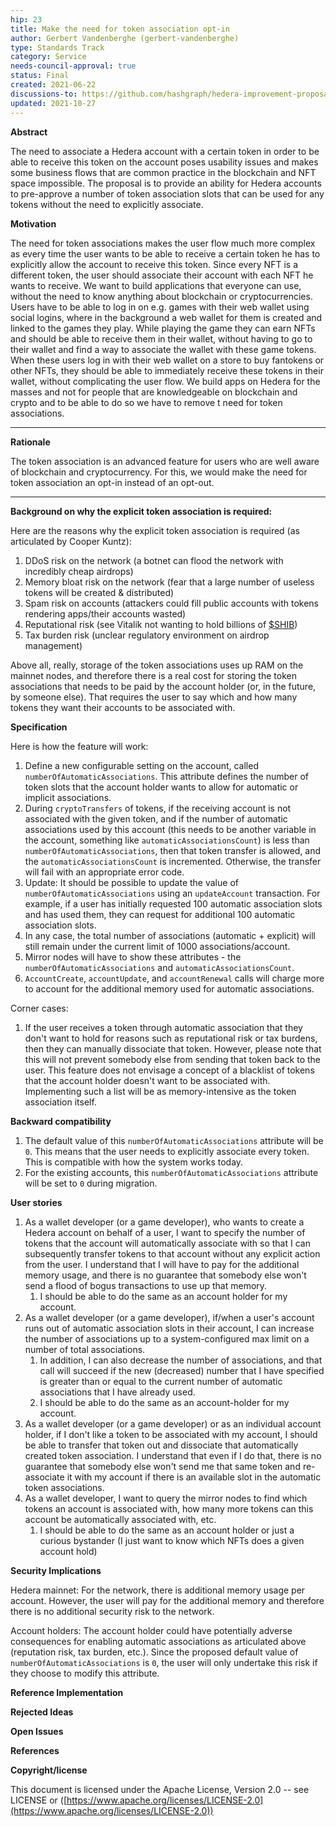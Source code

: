 ```yaml
---
hip: 23
title: Make the need for token association opt-in
author: Gerbert Vandenberghe (gerbert-vandenberghe)
type: Standards Track
category: Service
needs-council-approval: true
status: Final
created: 2021-06-22
discussions-to: https://github.com/hashgraph/hedera-improvement-proposal/discussions/107
updated: 2021-10-27
---
```


**Abstract**

The need to associate a Hedera account with a certain token in order to be able to receive this token on the account poses usability issues and makes some business flows that are common practice in the blockchain and NFT space impossible.
The proposal is to provide an ability for Hedera accounts to pre-approve a number of token association slots that can be used for any tokens without the need to explicitly associate.

**Motivation**

The need for token associations makes the user flow much more complex as every time the user wants to be able to receive a certain token he has to explicitly allow the account to receive this token. Since every NFT is a different token, the user should associate their account with each NFT he wants to receive.
We want to build applications that everyone can use, without the need to know anything about blockchain or cryptocurrencies. Users have to be able to log in on e.g. games with their web wallet using social logins, where in the background a web wallet for them is created and linked to the games they play. While playing the game they can earn NFTs and should be able to receive them in their wallet, without having to go to their wallet and find a way to associate the wallet with these game tokens.
When these users log in with their web wallet on a store to buy fantokens or other NFTs, they should be able to immediately receive these tokens in their wallet, without complicating the user flow.
We build apps on Hedera for the masses and not for people that are knowledgeable on blockchain and crypto and to be able to do so we have to remove t
need for token associations.
****

**Rationale**

The token association is an advanced feature for users who are well aware of blockchain and cryptocurrency. For this, we would make the need for token association an opt-in instead of an opt-out.
****

**Background on why the explicit token association is required:**

Here are the reasons why the explicit token association is required (as articulated by Cooper Kuntz):

1. DDoS risk on the network (a botnet can flood the network with incredibly cheap airdrops)
2. Memory bloat risk on the network (fear that a large number of useless tokens will be created & distributed)
3. Spam risk on accounts (attackers could fill public accounts with tokens rendering apps/their accounts wasted)
4. Reputational risk (see Vitalik not wanting to hold billions of [$SHIB](https://www.coindesk.com/vitalik-buterin-burns-6b-in-shib-tokens-says-he-doesnt-want-the-power))
5. Tax burden risk (unclear regulatory environment on airdrop management)

Above all, really, storage of the token associations uses up RAM on the mainnet nodes, and therefore there is a real cost for storing the token associations that needs to be paid by the account holder (or, in the future, by someone else). That requires the user to say which and how many tokens they want their accounts to be associated with.

**Specification**

Here is how the feature will work:

1. Define a new configurable setting on the account, called `numberOfAutomaticAssociations`. This attribute defines the number of token slots that the account holder wants to allow for automatic or implicit associations.
2. During `cryptoTransfers` of tokens, if the receiving account is not associated with the given token, and if the number of automatic associations used by this account (this needs to be another variable in the account, something like `automaticAssociationsCount`) is less than `numberOfAutomaticAssociations`, then that token transfer is allowed, and the `automaticAssociationsCount` is incremented. Otherwise, the transfer will fail with an appropriate error code.
3. Update: It should be possible to update the value of `numberOfAutomaticAssociations` using an `updateAccount` transaction. For example, if a user has initially requested 100 automatic association slots and has used them, they can request for additional 100 automatic association slots.
4. In any case, the total number of associations (automatic + explicit) will still remain under the current limit of 1000 associations/account.
5. Mirror nodes will have to show these attributes - the `numberOfAutomaticAssociations` and `automaticAssociationsCount`.
6. `AccountCreate`, `accountUpdate`, and `accountRenewal` calls will charge more to account for the additional memory used for automatic associations.

Corner cases:

1. If the user receives a token through automatic association that they don't want to hold for reasons such as reputational risk or tax burdens, then they can manually dissociate that token. However, please note that this will not prevent somebody else from sending that token back to the user. This feature does not envisage a concept of a blacklist of tokens that the account holder doesn't want to be associated with. Implementing such a list will be as memory-intensive as the token association itself.

**Backward compatibility**

1. The default value of this `numberOfAutomaticAssociations` attribute will be `0`. This means that the user needs to explicitly associate every token. This is compatible with how the system works today.
2. For the existing accounts, this `numberOfAutomaticAssociations` attribute will be set to `0` during migration.

**User stories**

1. As a wallet developer (or a game developer), who wants to create a Hedera account on behalf of a user, I want to specify the number of tokens that the account will automatically associate with so that I can subsequently transfer tokens to that account without any explicit action from the user. I understand that I will have to pay for the additional memory usage, and there is no guarantee that somebody else won't send a flood of bogus transactions to use up that memory.
    1. I should be able to do the same as an account holder for my account.
2. As a wallet developer (or a game developer), if/when a user's account runs out of automatic association slots in their account, I can increase the number of associations up to a system-configured max limit on a number of total associations.
    1. In addition, I can also decrease the number of associations, and that call will succeed if the new (decreased) number that I have specified is greater than or equal to the current number of automatic associations that I have already used.
    2. I should be able to do the same as an account-holder for my account.
3. As a wallet developer (or a game developer) or as an individual account holder, if I don't like a token to be associated with my account, I should be able to transfer that token out and dissociate that automatically created token association. I understand that even if I do that, there is no guarantee that somebody else won't send me that same token and re-associate it with my account if there is an available slot in the automatic token associations.
4. As a wallet developer, I want to query the mirror nodes to find which tokens an account is associated with, how many more tokens can this account be automatically associated with, etc.
    1. I should be able to do the same as an account holder or just a curious bystander (I just want to know which NFTs does a given account hold)

**Security Implications**

Hedera mainnet: For the network, there is additional memory usage per account. However, the user will pay for the additional memory and therefore there is no additional security risk to the network.

Account holders: The account holder could have potentially adverse consequences for enabling automatic associations as articulated above (reputation risk, tax burden, etc.). Since the proposed default value of `numberOfAutomaticAssociations` is `0`, the user will only undertake this risk if they choose to modify this attribute.

**Reference Implementation**

**Rejected Ideas**

**Open Issues**

**References**

**Copyright/license**

This document is licensed under the Apache License, Version 2.0 -- see LICENSE or ([https://www.apache.org/licenses/LICENSE-2.0](https://www.apache.org/licenses/LICENSE-2.0))


